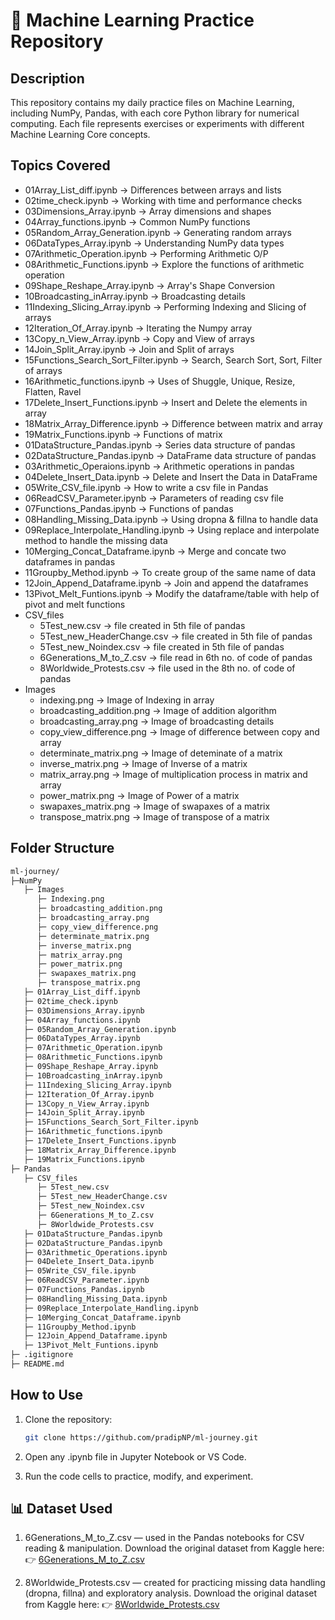 # 📌 Machine Learning Practice Repository

## Description
This repository contains my daily practice files on Machine Learning, including NumPy, Pandas, with each core Python library for numerical computing. Each file represents exercises or experiments with different Machine Learning Core concepts.

## Topics Covered
- 01Array_List_diff.ipynb → Differences between arrays and lists  
- 02time_check.ipynb → Working with time and performance checks  
- 03Dimensions_Array.ipynb → Array dimensions and shapes  
- 04Array_functions.ipynb → Common NumPy functions  
- 05Random_Array_Generation.ipynb → Generating random arrays  
- 06DataTypes_Array.ipynb → Understanding NumPy data types
- 07Arithmetic_Operation.ipynb → Performing Arithmetic O/P
- 08Arithmetic_Functions.ipynb → Explore the functions of arithmetic operation
- 09Shape_Reshape_Array.ipynb → Array's Shape Conversion
- 10Broadcasting_inArray.ipynb → Broadcasting details
- 11Indexing_Slicing_Array.ipynb → Performing Indexing and Slicing of arrays
- 12Iteration_Of_Array.ipynb → Iterating the Numpy array
- 13Copy_n_View_Array.ipynb → Copy and View of arrays
- 14Join_Split_Array.ipynb → Join and Split of arrays
- 15Functions_Search_Sort_Filter.ipynb → Search, Search Sort, Sort, Filter of arrays
- 16Arithmetic_functions.ipynb → Uses of Shuggle, Unique, Resize, Flatten, Ravel
- 17Delete_Insert_Functions.ipynb → Insert and Delete the elements in array
- 18Matrix_Array_Difference.ipynb → Difference between matrix and array
- 19Matrix_Functions.ipynb → Functions of matrix
- 01DataStructure_Pandas.ipynb → Series data structure of pandas
- 02DataStructure_Pandas.ipynb → DataFrame data structure of pandas
- 03Arithmetic_Operaions.ipynb → Arithmetic operations in pandas
- 04Delete_Insert_Data.ipynb → Delete and Insert the Data in DataFrame
- 05Write_CSV_file.ipynb → How to write a csv file in Pandas
- 06ReadCSV_Parameter.ipynb → Parameters of reading csv file
- 07Functions_Pandas.ipynb → Functions of pandas
- 08Handling_Missing_Data.ipynb → Using dropna & fillna to handle data
- 09Replace_Interpolate_Handling.ipynb → Using replace and interpolate method to handle the missing data
- 10Merging_Concat_Dataframe.ipynb → Merge and concate two dataframes in pandas
- 11Groupby_Method.ipynb → To create group of the same name of data
- 12Join_Append_Dataframe.ipynb → Join and append the dataframes
- 13Pivot_Melt_Funtions.ipynb → Modify the dataframe/table with help of pivot and melt functions
- CSV_files
   - 5Test_new.csv → file created in 5th file of pandas
   - 5Test_new_HeaderChange.csv → file created in 5th file of pandas
   - 5Test_new_Noindex.csv → file created in 5th file of pandas
   - 6Generations_M_to_Z.csv → file read in 6th no. of code of pandas
   - 8Worldwide_Protests.csv → file used in the 8th no. of code of pandas
- Images
   - indexing.png → Image of Indexing in array
   - broadcasting_addition.png → Image of addition algorithm
   - broadcasting_array.png → Image of broadcasting details
   - copy_view_difference.png → Image of difference between copy and array
   - determinate_matrix.png → Image of deteminate of a matrix
   - inverse_matrix.png → Image of Inverse of a matrix
   - matrix_array.png → Image of multiplication process in matrix and array
   - power_matrix.png → Image of Power of a matrix
   - swapaxes_matrix.png → Image of swapaxes of a matrix
   - transpose_matrix.png → Image of transpose of a matrix

## Folder Structure
``` bash
ml-journey/
├─NumPy
   ├─ Images
      ├─ Indexing.png
      ├─ broadcasting_addition.png
      ├─ broadcasting_array.png
      ├─ copy_view_difference.png
      ├─ determinate_matrix.png
      ├─ inverse_matrix.png
      ├─ matrix_array.png
      ├─ power_matrix.png
      ├─ swapaxes_matrix.png
      ├─ transpose_matrix.png
   ├─ 01Array_List_diff.ipynb
   ├─ 02time_check.ipynb
   ├─ 03Dimensions_Array.ipynb
   ├─ 04Array_functions.ipynb
   ├─ 05Random_Array_Generation.ipynb
   ├─ 06DataTypes_Array.ipynb
   ├─ 07Arithmetic_Operation.ipynb
   ├─ 08Arithmetic_Functions.ipynb
   ├─ 09Shape_Reshape_Array.ipynb
   ├─ 10Broadcasting_inArray.ipynb
   ├─ 11Indexing_Slicing_Array.ipynb
   ├─ 12Iteration_Of_Array.ipynb
   ├─ 13Copy_n_View_Array.ipynb
   ├─ 14Join_Split_Array.ipynb
   ├─ 15Functions_Search_Sort_Filter.ipynb
   ├─ 16Arithmetic_functions.ipynb
   ├─ 17Delete_Insert_Functions.ipynb
   ├─ 18Matrix_Array_Difference.ipynb
   ├─ 19Matrix_Functions.ipynb
├─ Pandas
   ├─ CSV_files
      ├─ 5Test_new.csv
      ├─ 5Test_new_HeaderChange.csv
      ├─ 5Test_new_Noindex.csv
      ├─ 6Generations_M_to_Z.csv
      ├─ 8Worldwide_Protests.csv
   ├─ 01DataStructure_Pandas.ipynb
   ├─ 02DataStructure_Pandas.ipynb
   ├─ 03Arithmetic_Operations.ipynb
   ├─ 04Delete_Insert_Data.ipynb
   ├─ 05Write_CSV_file.ipynb
   ├─ 06ReadCSV_Parameter.ipynb
   ├─ 07Functions_Pandas.ipynb
   ├─ 08Handling_Missing_Data.ipynb
   ├─ 09Replace_Interpolate_Handling.ipynb
   ├─ 10Merging_Concat_Dataframe.ipynb
   ├─ 11Groupby_Method.ipynb
   ├─ 12Join_Append_Dataframe.ipynb
   ├─ 13Pivot_Melt_Funtions.ipynb
├─ .igitignore
├─ README.md
```


## How to Use
1. Clone the repository:  
   ```bash
   git clone https://github.com/pradipNP/ml-journey.git
2. Open any .ipynb file in Jupyter Notebook or VS Code.

3. Run the code cells to practice, modify, and experiment.


## 📊 Dataset Used

1. 6Generations_M_to_Z.csv — used in the Pandas notebooks for CSV reading & manipulation.
   Download the original dataset from Kaggle here:
   👉 [6Generations_M_to_Z.csv](https://www.kaggle.com/datasets/pradeepkumarkohar/generation-detail)


2. 8Worldwide_Protests.csv — created for practicing missing data handling (dropna, fillna) and exploratory analysis.
   Download the original dataset from Kaggle here:
   👉 [8Worldwide_Protests.csv](https://www.kaggle.com/datasets/pradeepkumarkohar/global-protests-dataset-19702025)  


